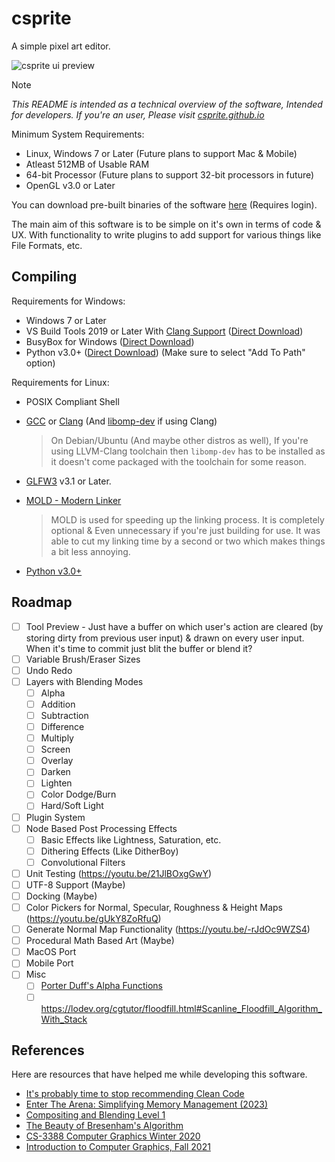 # csprite
A simple pixel art editor.

![csprite ui preview](https://csprite.github.io/media/csprite-preview.png)

> [!NOTE]
> _This README is intended as a technical overview of
> the software, Intended for developers. If you're an user, Please
> visit [csprite.github.io](https://csprite.github.io)_

Minimum System Requirements:
- Linux, Windows 7 or Later (Future plans to support Mac & Mobile)
- Atleast 512MB of Usable RAM
- 64-bit Processor (Future plans to support 32-bit processors in future)
- OpenGL v3.0 or Later

You can download pre-built binaries of the software [here](https://github.com/csprite/csprite/actions/workflows/build.yml?query=branch%3Ac) (Requires login).

The main aim of this software is to be simple on it's own
in terms of code & UX. With functionality to write plugins
to add support for various things like File Formats, etc.

## Compiling

Requirements for Windows:
- Windows 7 or Later
- VS Build Tools 2019 or Later With [Clang Support](https://learn.microsoft.com/en-us/cpp/build/clang-support-msbuild)
  ([Direct Download](https://aka.ms/vs/16/release/vs_BuildTools.exe))
- BusyBox for Windows ([Direct Download](https://frippery.org/files/busybox/busybox.exe))
- Python v3.0+ ([Direct Download](https://www.python.org/downloads)) (Make sure to select "Add To Path" option)

Requirements for Linux:
- POSIX Compliant Shell
- [GCC](https://repology.org/project/gcc/versions) or [Clang](https://repology.org/project/clang/versions)
  (And [libomp-dev](https://packages.debian.org/search?keywords=libomp-dev) if using Clang)
  
  > On Debian/Ubuntu (And maybe other distros as well), If you're using LLVM-Clang
  > toolchain then `libomp-dev` has to be installed as it doesn't come packaged with
  > the toolchain for some reason.
- [GLFW3](https://repology.org/project/glfw/versions) v3.1 or Later.
- [MOLD - Modern Linker](https://github.com/rui314/mold)
  
  > MOLD is used for speeding up the linking process. It is completely optional & Even
  > unnecessary if you're just building for use. It was able to cut my linking time
  > by a second or two which makes things a bit less annoying.
- [Python v3.0+](https://repology.org/project/python3/versions)

## Roadmap
- [ ] Tool Preview - Just have a buffer on which user's action
      are cleared (by storing dirty from previous user input) &
      drawn on every user input. When it's time to commit just
      blit the buffer or blend it?
- [ ] Variable Brush/Eraser Sizes
- [ ] Undo Redo
- [ ] Layers with Blending Modes
  - [ ] Alpha
  - [ ] Addition
  - [ ] Subtraction
  - [ ] Difference
  - [ ] Multiply
  - [ ] Screen
  - [ ] Overlay
  - [ ] Darken
  - [ ] Lighten
  - [ ] Color Dodge/Burn
  - [ ] Hard/Soft Light
- [ ] Plugin System
- [ ] Node Based Post Processing Effects
  - [ ] Basic Effects like Lightness, Saturation, etc.
  - [ ] Dithering Effects (Like DitherBoy)
  - [ ] Convolutional Filters
- [ ] Unit Testing (<https://youtu.be/21JlBOxgGwY>)
- [ ] UTF-8 Support (Maybe)
- [ ] Docking (Maybe)
- [ ] Color Pickers for Normal, Specular, Roughness & Height Maps (<https://youtu.be/gUkY8ZoRfuQ>)
- [ ] Generate Normal Map Functionality (<https://youtu.be/-rJdOc9WZS4>)
- [ ] Procedural Math Based Art (Maybe)
- [ ] MacOS Port
- [ ] Mobile Port
- [ ] Misc
  - [ ] [Porter Duff's Alpha Functions](https://www.pismin.com/10.1145/800031.808606)
  - [ ] <https://lodev.org/cgtutor/floodfill.html#Scanline_Floodfill_Algorithm_With_Stack>

## References

Here are resources that have helped me while developing
this software.

- [It's probably time to stop recommending Clean Code](https://qntm.org/clean)
- [Enter The Arena: Simplifying Memory Management (2023)](https://youtu.be/TZ5a3gCCZYo)
- [Compositing and Blending Level 1](https://www.w3.org/TR/compositing-1/)
- [The Beauty of Bresenham's Algorithm](https://zingl.github.io/bresenham.html)
- [CS-3388 Computer Graphics Winter 2020](https://www.csd.uwo.ca/~sbeauche/CS3388/CS3388-Bresenham.pdf)
- [Introduction to Computer Graphics, Fall 2021](https://github.com/cs123tas/projects/tree/master/brush)
